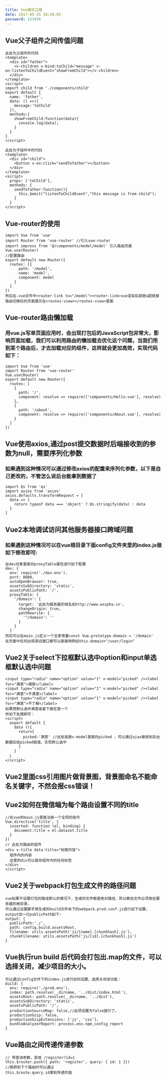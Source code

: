 ```yaml
---
title: Vue填坑之路
date: 2017-05-25 10:20:03
password: 123456
---
```

## Vue父子组件之间传值问题
<!--more-->
```
此处为父组件的代码
<template>
  <div id="father">
    <v-children v-bind:toChild="message" v-on:listenToChildEvent="showFromChild"></v-children>
  </div>
</template>
<script>
import child from './components/child'
export default {
  name: 'father',
  data: () =>({
    message:'toChild'
  }),
  methods:{
    showFromChild:function(data){
      console.log(data);
    }
  }
}
</script>
```
```
此处为子组件中的代码
<template>
  <div id="child">
    <button v-on:click="sendTofather"></button>
  </div>
</template>
<script>
  props: ['toChild'],
  methods: {
    sendTofather:function(){
      this.$emit("listenToChildEvent","this message is from child");
    }
  }
</script>
```
## Vue-router的使用
```
import Vue from 'vue'
import Router from 'vue-router' //引入vue-router
import impress from '@/components/model/model' 引入路由页面
Vue.use(Router)
//配置路由
export default new Router({
  routes: [{
      path: '/model',
      name: 'model',
      component: model
    }
  ]
})
然后在.vue文件中<router-link to="/model"><router-link>vue渲染后就是a超链接
路由切换后的页面展示在<routes-view></routes-view>里面
```
## Vue-router路由懒加载
### 用vue.js写单页面应用时，会出现打包后的JavaScript包非常大，影响页面加载，我们可以利用路由的懒加载去优化这个问题，当我们用到某个路由后，才去加载对应的组件，这样就会更加高效，实现代码如下：
```
import Vue from 'vue'
import Router from 'vue-router'
Vue.use(Router)
export default new Router({
  routes: [
    {
      path: '/',
      component: resolve => require(['components/Hello.vue'], resolve)
    },
    {
      path: '/about',
      component: resolve => require(['components/About.vue'], resolve)
    }
  ]
})
```
## Vue使用axios,通过post提交数据时后端接收到的参数为null，需要序列化参数
### 如果遇到这种情况可以通过修改axios的配置来序列化参数，以下是自己更改的，不管怎么说后台能拿到数据了
```
import Qs from 'qs'
import axios from 'axios'
axios.defaults.transformRequest = [
  data => {
    return typeof data === 'object' ? Qs.stringify(data) : data
  }
]
```
## Vue2本地调试访问其他服务器接口跨域问题
### 如果遇到这种情况可以在vue根目录下面config文件夹里的index.js做如下修改即可:
```
在dev对象里面对proxyTable属性进行如下配置
dev: {
  env: require('./dev.env'),
  port: 8080,
  autoOpenBrowser: true,
  assetsSubDirectory: 'static',
  assetsPublicPath: '/',
  proxyTable: {
    '/domain': {
      target: '此处为服务器的域名如http://www.wsspha.cn',
      changeOrigin: true,
      pathRewrite: {
        '^/domain': ''
      }
    }
  }
然后可以在main.js定义一个全家常量const Vue.prototype.domain = '/domain'
在页面中任何出现调试接口都可以直接用例如this.domain+"/user/login"
```
## Vue2关于select下拉框默认选中option和input单选框默认选中问题
```
<input type="radio" name="option" value="1" v-model="picked" /><label for="满意">满意</label>
<input type="radio" name="option" value="1" v-model="picked" /><label for="满意">不满意</label>
<input type="radio" name="option" value="1" v-model="picked" /><label for="满意">不了解</label>
如果想默认选中满意或者下面任意一个
作如下处理即可：
<script>
  export default {
    data (){
      return{
        picked:'满意' //此处就是v-model里面的picked ，可以通过ajax接收到后台数据后给picked赋值，实现默认选中
      }
    }
  ｝
</script>
```
## Vue2里面css引用图片做背景图，背景图命名不能命名关键字，不然会报css错误！
## Vue2如何在微信端为每个路由设置不同的title
```
//在vue的main.js里面注册一个全局的指令
Vue.directive('title', {
  inserted: function (el, binding) {
    document.title = el.dataset.title
  }
})
// 此处为路由的组件
<div v-title data-title="标题内容">
  组件内的内容
  这里的div可以是你组件内的任何标签
</div>
</script>
```
## Vue2关于webpack打包生成文件的路径问题
```
vue如果不设置打包的路径默认的情况下，生成的文件都是绝对路径，所以静态文件必须放在服务器的根目录，
可以通过设置脚手架生成的build文件夹下的webpack.prod.conf.js进行如下设置，output加一行publicPath如下:
output: {
  publicPath:'./',
  path: config.build.assetsRoot,
  filename: utils.assetsPath('js/[name].[chunkhash].js'),
  chunkFilename: utils.assetsPath('js/[id].[chunkhash].js')
}
```
## Vue执行run build 后代码会打包出.map的文件，可以选择关闭，减少项目的大小。
```
可以通过config文件下的index.js进行如何设置，选择关闭该功能：
build: {
  env: require('./prod.env'),
  index: path.resolve(__dirname, '../dist/index.html'),
  assetsRoot: path.resolve(__dirname, '../dist'),
  assetsSubDirectory: 'static',
  assetsPublicPath: '/',
  productionSourceMap: false,//此项设置为false就行了。
  productionGzip: false,
  productionGzipExtensions: ['js', 'css'],
  bundleAnalyzerReport: process.env.npm_config_report
}
```
## Vue路由之间传递传递参数
```
// 带查询参数，变成 /register?id=1
this.$router.push({ path: 'register', query: { id: 1 }})
//跳转到下个路由时可以通过
this.$route.query.id拿到传递的值
```